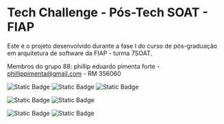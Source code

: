 # Tech Challenge - Pós-Tech SOAT - FIAP

Este é o projeto desenvolvido durante a fase I do curso de pós-graduação em arquitetura de software da FIAP - turma 7SOAT.

Membros do grupo 88:
phillip eduardo pimenta forte - phillippimenta@gmail.com - RM 356060

![Static Badge](https://img.shields.io/badge/backend-black?style=for-the-badge) ![Static Badge](https://img.shields.io/badge/Java-ED8B00?style=for-the-badge&logo=openjdk&logoColor=white) ![Static Badge](https://img.shields.io/badge/SpringBoot-6DB33F?style=flat-square&logo=Spring&logoColor=white)

![Static Badge](https://img.shields.io/badge/database-black?style=for-the-badge) ![Static Badge](https://img.shields.io/badge/v8.X-version?logo=mysql&color=%234169E1&labelColor=white&label=MySQL)

![Static Badge](https://img.shields.io/badge/environment-black?style=for-the-badge) ![Static Badge](https://img.shields.io/badge/v25.x-version?logo=docker&color=%232496ED&labelColor=white&label=Docker)

